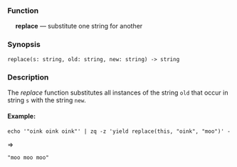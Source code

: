 ### Function

&emsp; **replace** &mdash; substitute one string for another

### Synopsis

```
replace(s: string, old: string, new: string) -> string
```
### Description

The _replace_ function substitutes all instances of the string `old`
that occur in string `s` with the string `new`.


#### Example:

```mdtest-command
echo '"oink oink oink"' | zq -z 'yield replace(this, "oink", "moo")' -
```
=>
```mdtest-output
"moo moo moo"
```
